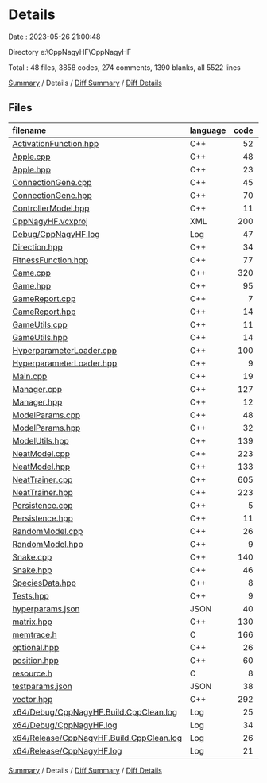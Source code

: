 # Details

Date : 2023-05-26 21:00:48

Directory e:\\CppNagyHF\\CppNagyHF

Total : 48 files,  3858 codes, 274 comments, 1390 blanks, all 5522 lines

[Summary](results.md) / Details / [Diff Summary](diff.md) / [Diff Details](diff-details.md)

## Files
| filename | language | code | comment | blank | total |
| :--- | :--- | ---: | ---: | ---: | ---: |
| [ActivationFunction.hpp](/ActivationFunction.hpp) | C++ | 52 | 1 | 22 | 75 |
| [Apple.cpp](/Apple.cpp) | C++ | 48 | 0 | 19 | 67 |
| [Apple.hpp](/Apple.hpp) | C++ | 23 | 0 | 10 | 33 |
| [ConnectionGene.cpp](/ConnectionGene.cpp) | C++ | 45 | 1 | 20 | 66 |
| [ConnectionGene.hpp](/ConnectionGene.hpp) | C++ | 70 | 0 | 25 | 95 |
| [ControllerModel.hpp](/ControllerModel.hpp) | C++ | 11 | 0 | 3 | 14 |
| [CppNagyHF.vcxproj](/CppNagyHF.vcxproj) | XML | 200 | 0 | 0 | 200 |
| [Debug/CppNagyHF.log](/Debug/CppNagyHF.log) | Log | 47 | 0 | 1 | 48 |
| [Direction.hpp](/Direction.hpp) | C++ | 34 | 0 | 8 | 42 |
| [FitnessFunction.hpp](/FitnessFunction.hpp) | C++ | 77 | 0 | 19 | 96 |
| [Game.cpp](/Game.cpp) | C++ | 320 | 38 | 137 | 495 |
| [Game.hpp](/Game.hpp) | C++ | 95 | 0 | 16 | 111 |
| [GameReport.cpp](/GameReport.cpp) | C++ | 7 | 0 | 3 | 10 |
| [GameReport.hpp](/GameReport.hpp) | C++ | 14 | 0 | 7 | 21 |
| [GameUtils.cpp](/GameUtils.cpp) | C++ | 11 | 0 | 4 | 15 |
| [GameUtils.hpp](/GameUtils.hpp) | C++ | 14 | 0 | 6 | 20 |
| [HyperparameterLoader.cpp](/HyperparameterLoader.cpp) | C++ | 100 | 3 | 37 | 140 |
| [HyperparameterLoader.hpp](/HyperparameterLoader.hpp) | C++ | 9 | 0 | 3 | 12 |
| [Main.cpp](/Main.cpp) | C++ | 19 | 2 | 6 | 27 |
| [Manager.cpp](/Manager.cpp) | C++ | 127 | 3 | 57 | 187 |
| [Manager.hpp](/Manager.hpp) | C++ | 12 | 0 | 6 | 18 |
| [ModelParams.cpp](/ModelParams.cpp) | C++ | 48 | 0 | 14 | 62 |
| [ModelParams.hpp](/ModelParams.hpp) | C++ | 32 | 18 | 11 | 61 |
| [ModelUtils.hpp](/ModelUtils.hpp) | C++ | 139 | 0 | 36 | 175 |
| [NeatModel.cpp](/NeatModel.cpp) | C++ | 223 | 41 | 123 | 387 |
| [NeatModel.hpp](/NeatModel.hpp) | C++ | 133 | 9 | 40 | 182 |
| [NeatTrainer.cpp](/NeatTrainer.cpp) | C++ | 605 | 104 | 332 | 1,041 |
| [NeatTrainer.hpp](/NeatTrainer.hpp) | C++ | 223 | 3 | 71 | 297 |
| [Persistence.cpp](/Persistence.cpp) | C++ | 5 | 0 | 5 | 10 |
| [Persistence.hpp](/Persistence.hpp) | C++ | 11 | 0 | 4 | 15 |
| [RandomModel.cpp](/RandomModel.cpp) | C++ | 26 | 11 | 11 | 48 |
| [RandomModel.hpp](/RandomModel.hpp) | C++ | 9 | 0 | 4 | 13 |
| [Snake.cpp](/Snake.cpp) | C++ | 140 | 0 | 52 | 192 |
| [Snake.hpp](/Snake.hpp) | C++ | 46 | 0 | 14 | 60 |
| [SpeciesData.hpp](/SpeciesData.hpp) | C++ | 8 | 0 | 4 | 12 |
| [Tests.hpp](/Tests.hpp) | C++ | 9 | 1 | 5 | 15 |
| [hyperparams.json](/hyperparams.json) | JSON | 40 | 0 | 4 | 44 |
| [matrix.hpp](/matrix.hpp) | C++ | 130 | 0 | 49 | 179 |
| [memtrace.h](/memtrace.h) | C | 166 | 34 | 44 | 244 |
| [optional.hpp](/optional.hpp) | C++ | 26 | 0 | 4 | 30 |
| [position.hpp](/position.hpp) | C++ | 60 | 0 | 18 | 78 |
| [resource.h](/resource.h) | C | 8 | 5 | 2 | 15 |
| [testparams.json](/testparams.json) | JSON | 38 | 0 | 4 | 42 |
| [vector.hpp](/vector.hpp) | C++ | 292 | 0 | 126 | 418 |
| [x64/Debug/CppNagyHF.Build.CppClean.log](/x64/Debug/CppNagyHF.Build.CppClean.log) | Log | 25 | 0 | 1 | 26 |
| [x64/Debug/CppNagyHF.log](/x64/Debug/CppNagyHF.log) | Log | 34 | 0 | 1 | 35 |
| [x64/Release/CppNagyHF.Build.CppClean.log](/x64/Release/CppNagyHF.Build.CppClean.log) | Log | 26 | 0 | 1 | 27 |
| [x64/Release/CppNagyHF.log](/x64/Release/CppNagyHF.log) | Log | 21 | 0 | 1 | 22 |

[Summary](results.md) / Details / [Diff Summary](diff.md) / [Diff Details](diff-details.md)